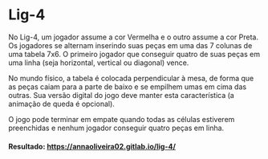 # Lig-4

No Lig-4, um jogador assume a cor Vermelha e o outro assume a cor Preta. Os jogadores se alternam inserindo suas peças em uma das 7 colunas de uma tabela 7x6. O primeiro jogador que conseguir quatro de suas peças em uma linha (seja horizontal, vertical ou diagonal) vence.

No mundo físico, a tabela é colocada perpendicular à mesa, de forma que as peças caiam para a parte de baixo e se empilhem umas em cima das outras. Sua versão digital do jogo deve manter esta característica (a animação de queda é opcional).

O jogo pode terminar em empate quando todas as células estiverem preenchidas e nenhum jogador conseguir quatro peças em linha.

#### Resultado: https://annaoliveira02.gitlab.io/lig-4/
